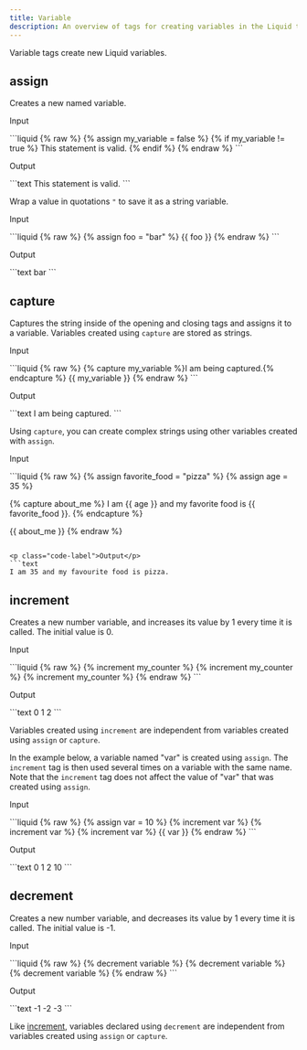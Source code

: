 ```yaml
---
title: Variable
description: An overview of tags for creating variables in the Liquid template language.
---
```


Variable tags create new Liquid variables.

## assign

Creates a new named variable.

<p class="code-label">Input</p>
```liquid
{% raw %}
{% assign my_variable = false %}
{% if my_variable != true %}
  This statement is valid.
{% endif %}
{% endraw %}
```

<p class="code-label">Output</p>
```text
This statement is valid.
```

Wrap a value in quotations `"` to save it as a string variable.

<p class="code-label">Input</p>
```liquid
{% raw %}
{% assign foo = "bar" %}
{{ foo }}
{% endraw %}
```

<p class="code-label">Output</p>
```text
bar
```

## capture

Captures the string inside of the opening and closing tags and assigns it to a variable. Variables created using `capture` are stored as strings.

<p class="code-label">Input</p>
```liquid
{% raw %}
{% capture my_variable %}I am being captured.{% endcapture %}
{{ my_variable }}
{% endraw %}
```

<p class="code-label">Output</p>
```text
I am being captured.
```

Using `capture`, you can create complex strings using other variables created with `assign`.

<p class="code-label">Input</p>
```liquid
{% raw %}
{% assign favorite_food = "pizza" %}
{% assign age = 35 %}

{% capture about_me %}
I am {{ age }} and my favorite food is {{ favorite_food }}.
{% endcapture %}

{{ about_me }}
{% endraw %}
```

<p class="code-label">Output</p>
```text
I am 35 and my favourite food is pizza.
```

## increment

Creates a new number variable, and increases its value by 1 every time it is called. The initial value is 0.

<p class="code-label">Input</p>
```liquid
{% raw %}
{% increment my_counter %}
{% increment my_counter %}
{% increment my_counter %}
{% endraw %}
```

<p class="code-label">Output</p>
```text
0
1
2
```

Variables created using `increment` are independent from variables created using `assign` or `capture`.

In the example below, a variable named "var" is created using `assign`. The `increment` tag is then used several times on a variable with the same name. Note that the `increment` tag does not affect the value of "var" that was created using `assign`.

<p class="code-label">Input</p>
```liquid
{% raw %}
{% assign var = 10 %}
{% increment var %}
{% increment var %}
{% increment var %}
{{ var }}
{% endraw %}
```

<p class="code-label">Output</p>
```text
0
1
2
10
```

## decrement

Creates a new number variable, and decreases its value by 1 every time it is called. The initial value is -1.

<p class="code-label">Input</p>
```liquid
{% raw %}
{% decrement variable %}
{% decrement variable %}
{% decrement variable %}
{% endraw %}
```

<p class="code-label">Output</p>
```text
-1
-2
-3
```

Like [increment](#increment), variables declared using `decrement` are independent from variables created using `assign` or `capture`.
